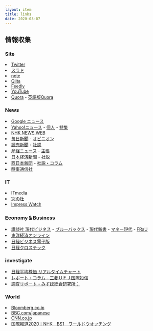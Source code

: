 ```yaml
---
layout: item
title: links
date: 2020-03-07
---
```


## 情報収集

<div class="row">
    <div class="col-lg-4 col-pad">
        <h3>Site</h3>
        <li><a href="https://twitter.com">Twitter</a></li>
        <li><a href="https://srad.jp/">スラド</a></li>
        <li><a href="https://note.com/">note</a></li>
        <li><a href="https://qiita.com/">Qiita</a></li>
        <li><a href="https://feedly.com">Feedly</a></li>
        <li><a href="https://www.youtube.com/">YouTube</a></li>
        <li><a href="https://jp.quora.com/">Quora</a> - <a href="https://www.quora.com/">英語版Quora</a></li>
        <h3>News</h3>
        <li><a href="https://news.google.com">Google ニュース</a></li>
        <li><a href="https://news.yahoo.co.jp/">Yahoo!ニュース</a> - <a href="https://news.yahoo.co.jp/byline/">個人</a> - <a href="https://news.yahoo.co.jp/feature">特集</a></li>
        <li><a href="https://www3.nhk.or.jp/news/">NHK NEWS WEB</a></li>
        <li><a href="https://mainichi.jp/">毎日新聞</a> - <a href="https://mainichi.jp/opinion/">オピニオン</a></li>
        <li><a href="https://www.yomiuri.co.jp/">読売新聞</a> - <a href="https://www.yomiuri.co.jp/editorial/">社説</a></li>
        <li><a href="https://www.sankei.com/">産経ニュース</a> - <a href="https://www.sankei.com/column/newslist/editorial-n1.html?cx_fixedtopics=true&cx_wid=d5ac4456c4d5baa6a785782ef4e98f6eb01bb384">主張</a></li>
        <li><a href="https://www.nikkei.com/">日本経済新聞</a> - <a href="https://www.nikkei.com/opinion/editorial/">社説</a></li>
        <li><a href="https://www.nishinippon.co.jp/">西日本新聞</a> - <a href="https://www.nishinippon.co.jp/category/column/">社説・コラム</a></li>
        <li><a href="https://www.jiji.com/">時事通信社</a></li>
        <h3>IT</h3>
        <li><a href="https://www.itmedia.co.jp/">ITmedia</a></li>
        <li><a href="https://forest.watch.impress.co.jp/">窓の杜</a></li>
        <li><a href="https://www.watch.impress.co.jp/">Impress Watch</a></li>
    </div>
    <div class="col-lg-4 col-pad">
        <h3>Economy＆Business</h3>
        <li><a href="https://gendai.ismedia.jp/">講談社 現代ビジネス</a> - <a href="https://gendai.ismedia.jp/bluebacks">ブルーバックス</a> - <a href="https://gendai.ismedia.jp/gendai-shinsho">現代新書</a> - <a href="https://gendai.ismedia.jp/money">マネー現代</a> - <a href="https://gendai.ismedia.jp/frau">FRaU</a></li>
        <li><a href="https://toyokeizai.net/">東洋経済オンライン</a></li>
        <li><a href="https://business.nikkei.com/">日経ビジネス電子版</a></li>
        <li><a href="https://xtech.nikkei.com/atcl/nxt/info/18/00001/020800003/">日経クロステック</a></li>
    </div>
    <div class="col-lg-4 col-pad">
        <h3 id="investigate">investigate</h3>
        <li><a href="https://nikkei225jp.com/chart/">日経平均株価 リアルタイムチャート</a></li>
        <li><a href="https://www.am.mufg.jp/market/report/">レポート・コラム - 三菱ＵＦＪ国際投信</a></li>
        <li><a href="https://www.mizuho-ri.co.jp/publication/research/index.html">調査リポート - みずほ総合研究所：</a></li>
        <h3 id="world">World</h3>
        <li><a href="https://www.bloomberg.co.jp/">Bloomberg.co.jp</a></li>
        <li><a href="https://www.bbc.com/japanese">BBC.com/japanese</a></li>
        <li><a href="https://www.cnn.co.jp/">CNN.co.jp</a></li>
        <li><a href="https://www.nhk.or.jp/kokusaihoudou/archive/">国際報道2020｜NHK　BS1　ワールドウオッチング</a></li>
    </div>
</div>
